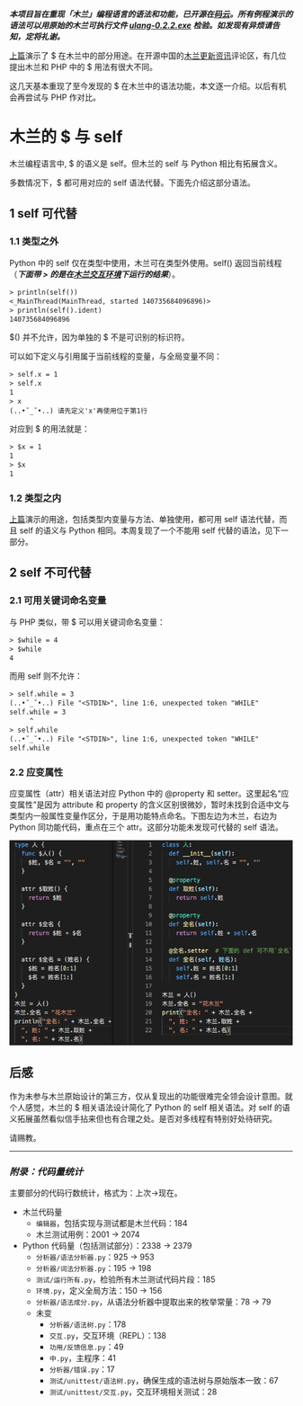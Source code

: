 ***本项目旨在重现「木兰」编程语言的语法和功能，已开源在[码云](https://gitee.com/MulanRevive/mulan-rework)。所有例程演示的语法可以用原始的木兰可执行文件  [ulang-0.2.2.exe](https://gitee.com/MulanRevive/bounty/tree/master/%E5%8E%9F%E5%A7%8B%E8%B5%84%E6%96%99/%E5%8F%AF%E6%89%A7%E8%A1%8C%E6%96%87%E4%BB%B6) 检验。如发现有异烦请告知，定将礼谢。***

[上篇](https://zhuanlan.zhihu.com/p/259467288)演示了 $ 在木兰中的部分用途。在开源中国的[木兰更新资讯](https://www.oschina.net/news/118866/mulan-about-highlight)评论区，有几位提出木兰和 PHP 中的 $ 用法有很大不同。

这几天基本重现了至今发现的 $ 在木兰中的语法功能，本文逐一介绍。以后有机会再尝试与 PHP 作对比。

# 木兰的 $ 与 self

木兰编程语言中, $ 的语义是 self。但木兰的 self 与 Python 相比有拓展含义。

多数情况下，$ 都可用对应的 self 语法代替。下面先介绍这部分语法。

## 1 self 可代替

### 1.1 类型之外

Python 中的 self 仅在类型中使用，木兰可在类型外使用。self() 返回当前线程（***下面带 > 的是在[木兰交互环境](https://zhuanlan.zhihu.com/p/245390062)下运行的结果***）。
```
> println(self())
<_MainThread(MainThread, started 140735684096896)>
> println(self().ident)
140735684096896
```
$() 并不允许，因为单独的 $ 不是可识别的标识符。 

可以如下定义与引用属于当前线程的变量，与全局变量不同：
```
> self.x = 1
> self.x
1
> x
(..•˘_˘•..) 请先定义'x'再使用位于第1行
```
对应到 $ 的用法就是：
```
> $x = 1
1
> $x
1
```

### 1.2 类型之内

[上篇](https://zhuanlan.zhihu.com/p/259467288)演示的用途，包括类型内变量与方法、单独使用，都可用 self 语法代替，而且 self 的语义与 Python 相同。本周复现了一个不能用 self 代替的语法，见下一部分。

## 2 self 不可代替

### 2.1 可用关键词命名变量

与 PHP 类似，带 $ 可以用关键词命名变量：
```
> $while = 4
> $while
4
```
而用 self 则不允许：
```
> self.while = 3
(..•˘_˘•..) File "<STDIN>", line 1:6, unexpected token "WHILE"
self.while = 3
     ^
> self.while
(..•˘_˘•..) File "<STDIN>", line 1:6, unexpected token "WHILE"
self.while
```

### 2.2 应变属性

应变属性（attr）相关语法对应 Python 中的 @property 和 setter。这里起名“应变属性”是因为 attribute 和 property 的含义区别很微妙，暂时未找到合适中文与类型内一般属性变量作区分，于是用功能特点命名。下图左边为木兰，右边为 Python 同功能代码，重点在三个 attr。这部分功能未发现可代替的 self 语法。

![](截图/2020-10-01_应变属性.png)


## 后感

作为未参与木兰原始设计的第三方，仅从复现出的功能很难完全领会设计意图。就个人感觉，木兰的 $ 相关语法设计简化了 Python 的 self 相关语法。对 self 的语义拓展虽然看似信手拈来但也有合理之处。是否对多线程有特别好处待研究。

请赐教。

-----------

### ***附录：代码量统计***

主要部分的代码行数统计，格式为：上次->现在。

- 木兰代码量
  - `编辑器`，包括实现与测试都是木兰代码：184
  - 木兰测试用例：2001 -> 2074
- Python 代码量（包括测试部分）：2338 -> 2379
  - `分析器/语法分析器.py`：925 -> 953
  - `分析器/词法分析器.py`：195 -> 198
  - `测试/运行所有.py`，检验所有木兰测试代码片段：185
  - `环境.py`，定义全局方法：150 -> 156
  - `分析器/语法成分.py`，从语法分析器中提取出来的枚举常量：78 -> 79
  - 未变
    - `分析器/语法树.py`：178
    - `交互.py`，交互环境（REPL）：138
    - `功用/反馈信息.py`：49
    - `中.py`，主程序：41
    - `分析器/错误.py`：17
    - `测试/unittest/语法树.py`，确保生成的语法树与原始版本一致：67
    - `测试/unittest/交互.py`，交互环境相关测试：28
